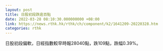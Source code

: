 ```yaml
---
layout: post
title: 日股初段跌逾百點
date: 2022-03-28 08:10:30.000000000 +08:00
link: https://news.rthk.hk/rthk/ch/component/k2/1641209-20220328.htm
categories: rthk
---
```


日股初段偏軟，日經指數較早時報28040點，跌109點，跌幅0.39%。
